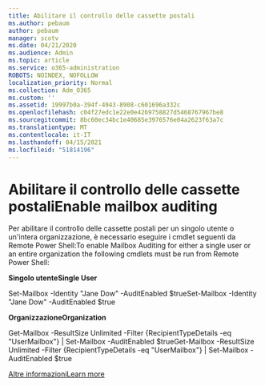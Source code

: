 ```yaml
---
title: Abilitare il controllo delle cassette postali
ms.author: pebaum
author: pebaum
manager: scotv
ms.date: 04/21/2020
ms.audience: Admin
ms.topic: article
ms.service: o365-administration
ROBOTS: NOINDEX, NOFOLLOW
localization_priority: Normal
ms.collection: Adm_O365
ms.custom: ''
ms.assetid: 19997b0a-394f-4943-8908-c601696a332c
ms.openlocfilehash: c04f27edc1e22e0e4269758827d5468767967be8
ms.sourcegitcommit: 8bc60ec34bc1e40685e3976576e04a2623f63a7c
ms.translationtype: MT
ms.contentlocale: it-IT
ms.lasthandoff: 04/15/2021
ms.locfileid: "51814196"
---
```

# <a name="enable-mailbox-auditing"></a><span data-ttu-id="dd8c1-102">Abilitare il controllo delle cassette postali</span><span class="sxs-lookup"><span data-stu-id="dd8c1-102">Enable mailbox auditing</span></span>

<span data-ttu-id="dd8c1-103">Per abilitare il controllo delle cassette postali per un singolo utente o un'intera organizzazione, è necessario eseguire i cmdlet seguenti da Remote Power Shell:</span><span class="sxs-lookup"><span data-stu-id="dd8c1-103">To enable Mailbox Auditing for either a single user or an entire organization the following cmdlets must be run from Remote Power Shell:</span></span>
  
 <span data-ttu-id="dd8c1-104">**Singolo utente**</span><span class="sxs-lookup"><span data-stu-id="dd8c1-104">**Single User**</span></span>
  
<span data-ttu-id="dd8c1-105">Set-Mailbox -Identity "Jane Dow" -AuditEnabled $true</span><span class="sxs-lookup"><span data-stu-id="dd8c1-105">Set-Mailbox -Identity "Jane Dow" -AuditEnabled $true</span></span>
  
 <span data-ttu-id="dd8c1-106">**Organizzazione**</span><span class="sxs-lookup"><span data-stu-id="dd8c1-106">**Organization**</span></span>
  
<span data-ttu-id="dd8c1-107">Get-Mailbox -ResultSize Unlimited -Filter {RecipientTypeDetails -eq "UserMailbox"} | Set-Mailbox -AuditEnabled $true</span><span class="sxs-lookup"><span data-stu-id="dd8c1-107">Get-Mailbox -ResultSize Unlimited -Filter {RecipientTypeDetails -eq "UserMailbox"} | Set-Mailbox -AuditEnabled $true</span></span>
  
[<span data-ttu-id="dd8c1-108">Altre informazioni</span><span class="sxs-lookup"><span data-stu-id="dd8c1-108">Learn more</span></span>](https://docs.microsoft.com/microsoft-365/compliance/enable-mailbox-auditing)
  


